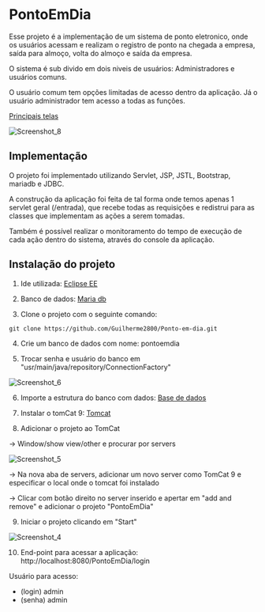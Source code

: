 # PontoEmDia

Esse projeto é a implementação de um sistema de ponto eletronico, onde os usuários acessam e realizam o registro de ponto na chegada a empresa, saída para almoço, volta do almoço e saída da empresa. 

O sistema é sub divido em dois niveis de usuários: Administradores e usuários comuns. 

O usuário comum tem opções limitadas de acesso dentro da aplicação. Já o usuário administrador tem acesso a todas as funções.

[Principais telas](https://drive.google.com/drive/folders/1P3145fxXxaJR6OusG8BW8r1RjFSdrMdD?usp=sharing)

![Screenshot_8](https://user-images.githubusercontent.com/71987686/171059178-c3db0e4f-38f9-40d2-b67e-c75346259d67.png)

## Implementação

O projeto foi implementado utilizando Servlet, JSP, JSTL, Bootstrap, mariadb e JDBC. 

A construção da aplicação foi feita de tal forma onde temos apenas 1 servlet geral (/entrada), que recebe todas as requisições e redistrui para as classes que implementam as ações a serem tomadas.

Também é possível realizar o monitoramento do tempo de execução de cada ação dentro do sistema, através do console da aplicação.

## Instalação do projeto

1. Ide utilizada: [Eclipse EE](https://www.eclipse.org/downloads/packages/release/2022-03/r/eclipse-ide-enterprise-java-and-web-developers)

2. Banco de dados: [Maria db](https://mariadb.org/download/)

3. Clone o projeto com o seguinte comando:

```
git clone https://github.com/Guilherme2800/Ponto-em-dia.git
```

4. Crie um banco de dados com nome: pontoemdia

5. Trocar senha e usuário do banco em "usr/main/java/repository/ConnectionFactory"

![Screenshot_6](https://user-images.githubusercontent.com/71987686/171058735-e548ffee-f6a8-4566-8df5-92f792a556fa.png)

6. Importe a estrutura do banco com dados: [Base de dados](https://drive.google.com/file/d/1kUYXYHR0w8alnnSECpa-GaH_De1qBQB9/view?usp=sharing)

7. Instalar o tomCat 9: [Tomcat](https://tomcat.apache.org/download-90.cgi)

8. Adicionar o projeto ao TomCat

-> Window/show view/other e procurar por servers

![Screenshot_5](https://user-images.githubusercontent.com/71987686/171058494-01150623-5efa-440f-8b6f-314afa91db33.png)

-> Na nova aba de servers, adicionar um novo server como TomCat 9 e especificar o local onde o tomcat foi instalado

-> Clicar com botão direito no server inserido e apertar em "add and remove" e adicionar o projeto "PontoEmDia"

9. Iniciar o projeto clicando em "Start"

![Screenshot_4](https://user-images.githubusercontent.com/71987686/171058410-d18bea94-1a68-4046-ac06-6604dd0450f3.png)

10. End-point para acessar a aplicação: http://localhost:8080/PontoEmDia/login

Usuário para acesso: 

- (login) admin 
- (senha) admin
